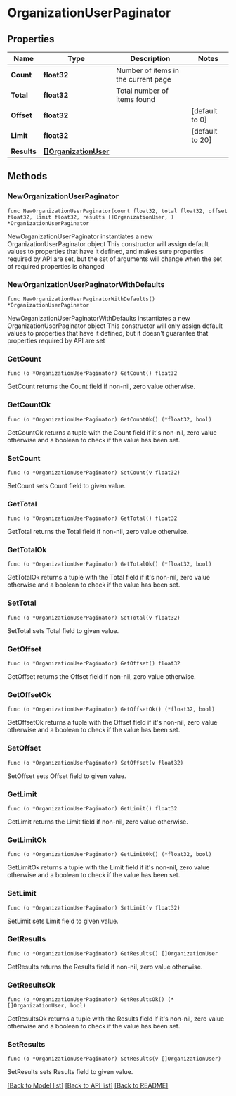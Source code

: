 # OrganizationUserPaginator

## Properties

Name | Type | Description | Notes
------------ | ------------- | ------------- | -------------
**Count** | **float32** | Number of items in the current page | 
**Total** | **float32** | Total number of items found | 
**Offset** | **float32** |  | [default to 0]
**Limit** | **float32** |  | [default to 20]
**Results** | [**[]OrganizationUser**](OrganizationUser.md) |  | 

## Methods

### NewOrganizationUserPaginator

`func NewOrganizationUserPaginator(count float32, total float32, offset float32, limit float32, results []OrganizationUser, ) *OrganizationUserPaginator`

NewOrganizationUserPaginator instantiates a new OrganizationUserPaginator object
This constructor will assign default values to properties that have it defined,
and makes sure properties required by API are set, but the set of arguments
will change when the set of required properties is changed

### NewOrganizationUserPaginatorWithDefaults

`func NewOrganizationUserPaginatorWithDefaults() *OrganizationUserPaginator`

NewOrganizationUserPaginatorWithDefaults instantiates a new OrganizationUserPaginator object
This constructor will only assign default values to properties that have it defined,
but it doesn't guarantee that properties required by API are set

### GetCount

`func (o *OrganizationUserPaginator) GetCount() float32`

GetCount returns the Count field if non-nil, zero value otherwise.

### GetCountOk

`func (o *OrganizationUserPaginator) GetCountOk() (*float32, bool)`

GetCountOk returns a tuple with the Count field if it's non-nil, zero value otherwise
and a boolean to check if the value has been set.

### SetCount

`func (o *OrganizationUserPaginator) SetCount(v float32)`

SetCount sets Count field to given value.


### GetTotal

`func (o *OrganizationUserPaginator) GetTotal() float32`

GetTotal returns the Total field if non-nil, zero value otherwise.

### GetTotalOk

`func (o *OrganizationUserPaginator) GetTotalOk() (*float32, bool)`

GetTotalOk returns a tuple with the Total field if it's non-nil, zero value otherwise
and a boolean to check if the value has been set.

### SetTotal

`func (o *OrganizationUserPaginator) SetTotal(v float32)`

SetTotal sets Total field to given value.


### GetOffset

`func (o *OrganizationUserPaginator) GetOffset() float32`

GetOffset returns the Offset field if non-nil, zero value otherwise.

### GetOffsetOk

`func (o *OrganizationUserPaginator) GetOffsetOk() (*float32, bool)`

GetOffsetOk returns a tuple with the Offset field if it's non-nil, zero value otherwise
and a boolean to check if the value has been set.

### SetOffset

`func (o *OrganizationUserPaginator) SetOffset(v float32)`

SetOffset sets Offset field to given value.


### GetLimit

`func (o *OrganizationUserPaginator) GetLimit() float32`

GetLimit returns the Limit field if non-nil, zero value otherwise.

### GetLimitOk

`func (o *OrganizationUserPaginator) GetLimitOk() (*float32, bool)`

GetLimitOk returns a tuple with the Limit field if it's non-nil, zero value otherwise
and a boolean to check if the value has been set.

### SetLimit

`func (o *OrganizationUserPaginator) SetLimit(v float32)`

SetLimit sets Limit field to given value.


### GetResults

`func (o *OrganizationUserPaginator) GetResults() []OrganizationUser`

GetResults returns the Results field if non-nil, zero value otherwise.

### GetResultsOk

`func (o *OrganizationUserPaginator) GetResultsOk() (*[]OrganizationUser, bool)`

GetResultsOk returns a tuple with the Results field if it's non-nil, zero value otherwise
and a boolean to check if the value has been set.

### SetResults

`func (o *OrganizationUserPaginator) SetResults(v []OrganizationUser)`

SetResults sets Results field to given value.



[[Back to Model list]](../README.md#documentation-for-models) [[Back to API list]](../README.md#documentation-for-api-endpoints) [[Back to README]](../README.md)


